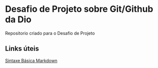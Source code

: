 # Desafio de Projeto sobre Git/Github da Dio
Repositorio criado para o Desafio de Projeto

## Links úteis
[Sintaxe Básica Markdown](https://www.markdownguide.org/)
